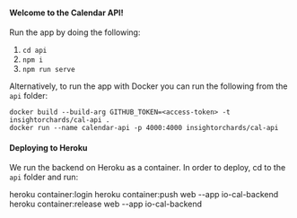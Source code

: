 #### Welcome to the Calendar API!

Run the app by doing the following:
1. `cd api`
1. `npm i`
1. `npm run serve`

Alternatively, to run the app with Docker you can run the following from the `api` folder:

```
docker build --build-arg GITHUB_TOKEN=<access-token> -t insightorchards/cal-api .
docker run --name calendar-api -p 4000:4000 insightorchards/cal-api
```

#### Deploying to Heroku

We run the backend on Heroku as a container. In order to deploy, cd to the `api` folder and run:

heroku container:login
heroku container:push web --app io-cal-backend
heroku container:release web --app io-cal-backend
